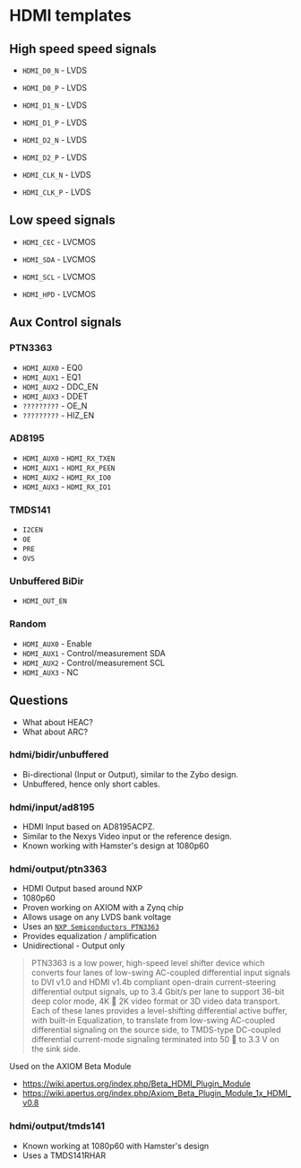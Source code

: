 
# HDMI templates

## High speed speed signals

 * `HDMI_D0_N` - LVDS
 * `HDMI_D0_P` - LVDS
 * `HDMI_D1_N` - LVDS
 * `HDMI_D1_P` - LVDS
 * `HDMI_D2_N` - LVDS
 * `HDMI_D2_P` - LVDS

 * `HDMI_CLK_N` - LVDS
 * `HDMI_CLK_P` - LVDS

## Low speed signals

 * `HDMI_CEC` - LVCMOS

 * `HDMI_SDA` - LVCMOS
 * `HDMI_SCL` - LVCMOS

 * `HDMI_HPD` - LVCMOS

## Aux Control signals

### PTN3363

 * `HDMI_AUX0` - EQ0
 * `HDMI_AUX1` - EQ1
 * `HDMI_AUX2` - DDC_EN
 * `HDMI_AUX3` - DDET
 * `?????????` - OE_N
 * `?????????` - HIZ_EN

### AD8195

 * `HDMI_AUX0` - `HDMI_RX_TXEN`
 * `HDMI_AUX1` - `HDMI_RX_PEEN`
 * `HDMI_AUX2` - `HDMI_RX_IO0`
 * `HDMI_AUX3` - `HDMI_RX_IO1`

### TMDS141
 * `I2CEN`
 * `OE`
 * `PRE`
 * `OVS`

### Unbuffered BiDir
 * `HDMI_OUT_EN`

### Random

 * `HDMI_AUX0` - Enable
 * `HDMI_AUX1` - Control/measurement SDA
 * `HDMI_AUX2` - Control/measurement SCL
 * `HDMI_AUX3` - NC

## Questions

 * What about HEAC?
 * What about ARC?


### hdmi/bidir/unbuffered 

 * Bi-directional (Input or Output), similar to the Zybo design.
 * Unbuffered, hence only short cables.

### hdmi/input/ad8195

 * HDMI Input based on AD8195ACPZ. 
 * Similar to the Nexys Video input or the reference design.
 * Known working with Hamster's design at 1080p60

### hdmi/output/ptn3363

 * HDMI Output based around NXP
 * 1080p60
 * Proven working on AXIOM with a Zynq chip
 * Allows usage on any LVDS bank voltage
 * Uses an [`NXP Semiconductors PTN3363`](http://www.nxp.com/documents/data_sheet/PTN3363.pdf)
 * Provides equalization / amplification
 * Unidirectional - Output only

> PTN3363 is a low power, high-speed level shifter device which converts four
> lanes of low-swing AC-coupled differential input signals to DVI v1.0 and HDMI
> v1.4b compliant open-drain current-steering differential output signals, up
> to 3.4 Gbit/s per lane to support 36-bit deep color mode, 4K  2K video
> format or 3D video data transport. Each of these lanes provides a
> level-shifting differential active buffer, with built-in Equalization, to
> translate from low-swing AC-coupled differential signaling on the source
> side, to TMDS-type DC-coupled differential current-mode signaling terminated
> into 50  to 3.3 V on the sink side.

Used on the AXIOM Beta Module
 * https://wiki.apertus.org/index.php/Beta_HDMI_Plugin_Module
 * https://wiki.apertus.org/index.php/Axiom_Beta_Plugin_Module_1x_HDMI_v0.8

### hdmi/output/tmds141

 * Known working at 1080p60 with Hamster's design
 * Uses a TMDS141RHAR

